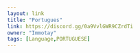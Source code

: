 ```yaml
---
layout: link
title: "Portugues"
link: https://discord.gg/0a9VvlGWR9CZrdTi
owner: "Immotay"
tags: [Language,PORTUGUESE]
---
```

